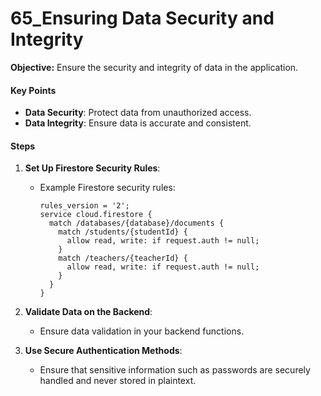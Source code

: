 
# 65_Ensuring Data Security and Integrity

**Objective:** Ensure the security and integrity of data in the application.

#### Key Points

- **Data Security**: Protect data from unauthorized access.
- **Data Integrity**: Ensure data is accurate and consistent.

#### Steps

1. **Set Up Firestore Security Rules**:
   - Example Firestore security rules:

     ```firestore
     rules_version = '2';
     service cloud.firestore {
       match /databases/{database}/documents {
         match /students/{studentId} {
           allow read, write: if request.auth != null;
         }
         match /teachers/{teacherId} {
           allow read, write: if request.auth != null;
         }
       }
     }
     ```

2. **Validate Data on the Backend**:
   - Ensure data validation in your backend functions.

3. **Use Secure Authentication Methods**:
   - Ensure that sensitive information such as passwords are securely handled and never stored in plaintext.

